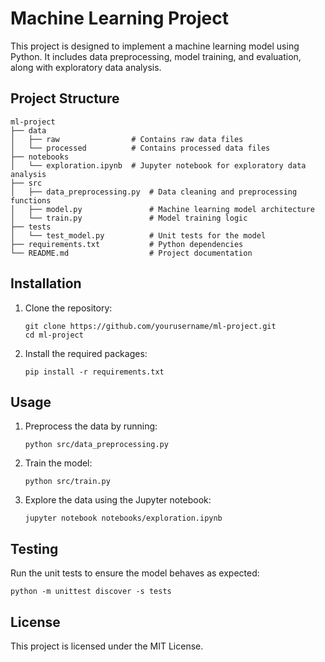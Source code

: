 # Machine Learning Project

This project is designed to implement a machine learning model using Python. It includes data preprocessing, model training, and evaluation, along with exploratory data analysis.

## Project Structure

```
ml-project
├── data
│   ├── raw                # Contains raw data files
│   └── processed          # Contains processed data files
├── notebooks
│   └── exploration.ipynb  # Jupyter notebook for exploratory data analysis
├── src
│   ├── data_preprocessing.py  # Data cleaning and preprocessing functions
│   ├── model.py               # Machine learning model architecture
│   └── train.py               # Model training logic
├── tests
│   └── test_model.py          # Unit tests for the model
├── requirements.txt           # Python dependencies
└── README.md                  # Project documentation
```

## Installation

1. Clone the repository:
   ```
   git clone https://github.com/yourusername/ml-project.git
   cd ml-project
   ```

2. Install the required packages:
   ```
   pip install -r requirements.txt
   ```

## Usage

1. Preprocess the data by running:
   ```
   python src/data_preprocessing.py
   ```

2. Train the model:
   ```
   python src/train.py
   ```

3. Explore the data using the Jupyter notebook:
   ```
   jupyter notebook notebooks/exploration.ipynb
   ```

## Testing

Run the unit tests to ensure the model behaves as expected:
```
python -m unittest discover -s tests
```

## License

This project is licensed under the MIT License.
